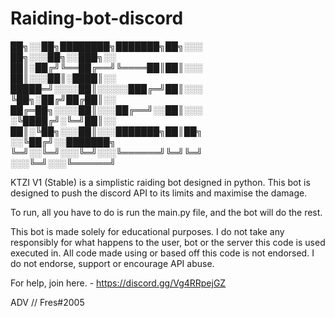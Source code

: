 # Raiding-bot-discord

██╗░░██╗████████╗███████╗██╗░░░  ██╗░░░██╗░░███╗░░
██║░██╔╝╚══██╔══╝╚════██║██║░░░  ██║░░░██║░████║░░
█████═╝░░░░██║░░░░░███╔═╝██║░░░  ╚██╗░██╔╝██╔██║░░
██╔═██╗░░░░██║░░░██╔══╝░░██║░░░  ░╚████╔╝░╚═╝██║░░
██║░╚██╗░░░██║░░░███████╗██║██╗  ░░╚██╔╝░░███████╗
╚═╝░░╚═╝░░░╚═╝░░░╚══════╝╚═╝╚═╝  ░░░╚═╝░░░╚══════╝

KTZI V1 (Stable) is a simplistic raiding bot designed in python.
This bot is designed to push the discord API to its limits and maximise the damage.

To run, all you have to do is run the main.py file, and the bot will do the rest.


This bot is made solely for educational purposes. I do not take any responsibly for what happens to the user, bot or the server this code is used executed in. 
All code made using or based off this code is not endorsed. 
I do not endorse, support or encourage API abuse. 

For help, join here. - https://discord.gg/Vg4RRpejGZ

ADV // Fres#2005
